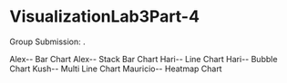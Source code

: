 # VisualizationLab3Part-4



Group Submission: .

Alex-- Bar Chart
Alex-- Stack Bar Chart
Hari-- Line Chart
Hari-- Bubble Chart
Kush-- Multi Line Chart
Mauricio-- Heatmap Chart
